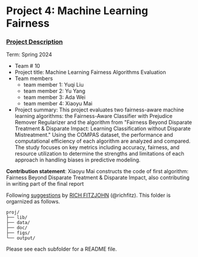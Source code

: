 # Project 4: Machine Learning Fairness

### [Project Description](doc/project4_desc.md)

Term: Spring 2024

+ Team # 10
+ Project title: Machine Learning Fairness Algorithms Evaluation
+ Team members
	+ team member 1: Yuqi Liu
	+ team member 2: Yu Yang
	+ team member 3: Ada Wei
	+ team member 4: Xiaoyu Mai
+ Project summary: This project evaluates two fairness-aware machine learning algorithms: the Fairness-Aware Classifier with Prejudice Remover Regularizer and the algorithm from "Fairness Beyond Disparate Treatment & Disparate Impact: Learning Classification without Disparate Mistreatment." Using the COMPAS dataset, the performance and computational efficiency of each algorithm are analyzed and compared. The study focuses on key metrics including accuracy, fairness, and resource utilization to determine the strengths and limitations of each approach in handling biases in predictive modeling.
	
**Contribution statement**: Xiaoyu Mai constructs the code of first algorithm: Fairness Beyond Disparate Treatment & Disparate Impact, also contributing in writing part of the final report

Following [suggestions](http://nicercode.github.io/blog/2013-04-05-projects/) by [RICH FITZJOHN](http://nicercode.github.io/about/#Team) (@richfitz). This folder is orgarnized as follows.

```
proj/
├── lib/
├── data/
├── doc/
├── figs/
└── output/
```

Please see each subfolder for a README file.
